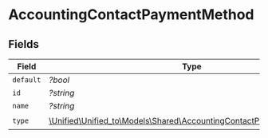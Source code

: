# AccountingContactPaymentMethod


## Fields

| Field                                                                                                                             | Type                                                                                                                              | Required                                                                                                                          | Description                                                                                                                       |
| --------------------------------------------------------------------------------------------------------------------------------- | --------------------------------------------------------------------------------------------------------------------------------- | --------------------------------------------------------------------------------------------------------------------------------- | --------------------------------------------------------------------------------------------------------------------------------- |
| `default`                                                                                                                         | *?bool*                                                                                                                           | :heavy_minus_sign:                                                                                                                | N/A                                                                                                                               |
| `id`                                                                                                                              | *?string*                                                                                                                         | :heavy_minus_sign:                                                                                                                | N/A                                                                                                                               |
| `name`                                                                                                                            | *?string*                                                                                                                         | :heavy_minus_sign:                                                                                                                | N/A                                                                                                                               |
| `type`                                                                                                                            | [\Unified\Unified_to\Models\Shared\AccountingContactPaymentMethodType](../../Models/Shared/AccountingContactPaymentMethodType.md) | :heavy_check_mark:                                                                                                                | N/A                                                                                                                               |